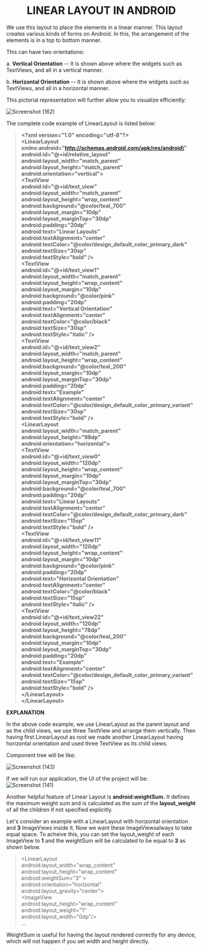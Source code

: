 <div align="center">

  # LINEAR LAYOUT IN ANDROID
</div>

We use this layout to place the elements in a linear manner. This layout
creates various kinds of forms on Android. In this, the arrangement of
the elements is in a top to bottom manner.

This can have two orientations:

a\. **Vertical Orientation** -- It is shown above where the widgets such
as TextViews, and all in a vertical manner.

b\. **Horizontal Orientation** -- It is shown above where the widgets
such as TextViews, and all in a horizontal manner.

This pictorial representation will further allow you to visualize efficiently:

![Screenshot (162)](https://user-images.githubusercontent.com/58635404/134632862-482c164e-508f-4008-8da0-2dc0706ce01e.png)


The complete code example of LinearLayout is listed below:

> **\<?xml version=\"1.0\" encoding=\"utf-8\"?>**\
> **\<LinearLayout 
 xmlns:android=\"http://schemas.android.com/apk/res/android\"** \
>**android:id=\"@+id/relative_layout\"** \
>**android:layout_width=\"match_parent\"**\
>**android:layout_height=\"match_parent\"**\
>**android:orientation=\"vertical\"\>**\
>**\<TextView**\
>**android:id=\"@+id/text_view\"**\
>**android:layout_width=\"match_parent\"**\
>**android:layout_height=\"wrap_content\"**\
>**android:background=\"\@color/teal_700\"**\
>**android:layout_margin=\"10dp\"**\
>**android:layout_marginTop=\"30dp\"**\
>**android:padding=\"20dp\"**\
>**android:text=\"Linear Layouts\"**\
>**android:textAlignment=\"center\"**\
>**android:textColor=\"\@color/design_default_color_primary_dark\"**\
>**android:textSize=\"30sp\"**\
>**android:textStyle=\"bold\" />**\
>**\<TextView**\
>**android:id=\"@+id/text_view1\"**\
>**android:layout_width=\"match_parent\"**\
>**android:layout_height=\"wrap_content\"**\
>**android:layout_margin=\"10dp\"**\
>**android:background=\"\@color/pink\"**\
>**android:padding=\"20dp\"**\
>**android:text=\"Vertical Orientation\"**\
>**android:textAlignment=\"center\"**\
>**android:textColor=\"\@color/black\"**\
>**android:textSize=\"30sp\"**\
>**android:textStyle=\"italic\" />**\
>**\<TextView**\
>**android:id=\"@+id/text_view2\"**\
>**android:layout_width=\"match_parent\"**\
>**android:layout_height=\"wrap_content\"**\
>**android:background=\"\@color/teal_200\"**\
>**android:layout_margin=\"10dp\"**\
>**android:layout_marginTop=\"30dp\"**\
>**android:padding=\"20dp\"**\
>**android:text=\"Example\"**\
>**android:textAlignment=\"center\"**\
>**android:textColor=\"\@color/design_default_color_primary_variant\"**\
>**android:textSize=\"30sp\"**\
>**android:textStyle=\"bold\" />**\
>**\<LinearLayout**\
>**android:layout_width=\"match_parent\"**\
>**android:layout_height=\"98dp\"**\
>**android:orientation=\"horizontal\"\>**\
>**<TextView**\
>**android:id=\"@+id/text_view0\"**\
>**android:layout_width=\"120dp\"**\
>**android:layout_height=\"wrap_content\"**\
>**android:layout_margin=\"10dp\"**\
>**android:layout_marginTop=\"30dp\"**\
>**android:background=\"\@color/teal_700\"**\
>**android:padding=\"20dp\"**\
>**android:text=\"Linear Layouts\"**\
>**android:textAlignment=\"center\"**\
>**android:textColor=\"\@color/design_default_color_primary_dark\"**\
>**android:textSize=\"15sp\"**\
>**android:textStyle=\"bold\" />**\
>**\<TextView**\
>**android:id=\"@+id/text_view11\"**\
>**android:layout_width=\"120dp\"**\
>**android:layout_height=\"wrap_content\"**\
>**android:layout_margin=\"10dp\"**\
>**android:background=\"\@color/pink\"**\
>**android:padding=\"20dp\"**\
>**android:text=\"Horizontal Orientation\"**\
>**android:textAlignment=\"center\"**\
>**android:textColor=\"\@color/black\"**\
>**android:textSize=\"15sp\"**\
>**android:textStyle=\"italic\" />**\
>**\<TextView**\
>**android:id=\"@+id/text_view22\"**\
>**android:layout_width=\"120dp\"**\
>**android:layout_height=\"78dp\"**\
>**android:background=\"\@color/teal_200\"**\
>**android:layout_margin=\"10dp\"**\
>**android:layout_marginTop=\"30dp\"**\
>**android:padding=\"20dp\"**\
>**android:text=\"Example\"**\
>**android:textAlignment=\"center\"**\
>**android:textColor=\"\@color/design_default_color_primary_variant\"**\
>**android:textSize=\"15sp\"**\
>**android:textStyle=\"bold\" />**\
>**\</LinearLayout>**\
>**\</LinearLayout>**



**EXPLANATION**

In the above code example, we use LinearLayout as the parent layout and
as the child views, we use three TextView and arrange them vertically.
Then having first LinearLayout as root we made another LinearLayout
having horizontal orientation and used three TextView as its child
views.

Component tree will be like:

![Screenshot (143)](https://user-images.githubusercontent.com/58635404/134563398-e8f159ce-cdd9-4b65-b70d-f64babe4e10f.png)


If we will run our application, the UI of the project will
be:
![Screenshot (141)](https://user-images.githubusercontent.com/58635404/134563468-6128b312-19a6-426c-bf08-0743cca2b3a8.png)


Another helpful feature of Linear Layout is **android:weightSum.** It
defines the maximum weight sum and is calculated as the sum of the
**layout_weight** of all the children if not specified explicitly.

Let\'s consider an example with a LinearLayout with horizontal
orientation and **3** ImageViews inside it. Now we want these
ImageViewsalways to take equal space. To acheive this, you can set the
layout_weight of each ImageView to **1** and the weightSum will be
calculated to be equal to **3** as shown below.

>\<LinearLayout\
>android:layout_width=\"wrap_content\" \
>android:layout_height=\"wrap_content\"\
> android:weightSum=\"3\" >\
>android:orientation=\"horizontal\"\
>android:layout_gravity=\"center\"\>\
>\<ImageView\
>android:layout_height=\"wrap_content\"\
>android:layout_weight=\"1\"\
>android:layout_width=\"0dp\"/>\
>\...

WeightSum is useful for having the layout rendered correctly for any
device, which will not happen if you set width and height directly.
